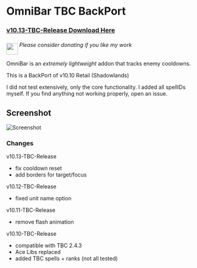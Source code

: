 # OmniBar TBC BackPort

### [v10.13-TBC-Release Download Here](https://github.com/XiconQoo/OmniBar/releases/download/v10.13-TBC-Release/OmniBar_v10.13-TBC-Release.zip)

###### <a target="_blank" rel="noopener noreferrer" href="https://www.paypal.me/xiconqoo/10"><img src="../readme-media/Paypal-Donate.png" height="30" style="margin-top:-30px;position:relative;top:20px;"></a> Please consider donating if you like my work

OmniBar is an _extremely lightweight_ addon that tracks enemy cooldowns.

This is a BackPort of v10.10 Retail (Shadowlands)

I did not test extensively, only the core functionality. I added all spellIDs myself. If you find anything not working properly, open an issue.

## Screenshot

![Screenshot](../readme-media/sample.jpg)

### Changes

v10.13-TBC-Release
- fix cooldown reset
- add borders for target/focus

v10.12-TBC-Release
- fixed unit name option

v10.11-TBC-Release
- remove flash animation

v10.10-TBC-Release

- compatible with TBC 2.4.3
- Ace Libs replaced
- added TBC spells + ranks (not all tested)